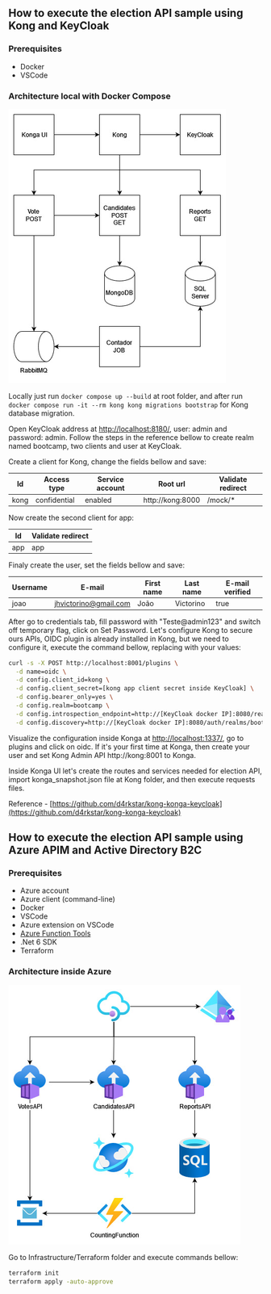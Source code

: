 ## How to execute the election API sample using Kong and KeyCloak

### Prerequisites
- Docker
- VSCode

### Architecture local with Docker Compose
![alt architecture](.documentation/apigateway_local.jpg "Architecture")

Locally just run ```` docker compose up --build ```` at root folder, and after run ```` docker compose run -it --rm kong kong migrations bootstrap ```` for Kong database migration.

Open KeyCloak address at [http://localhost:8180/](http://localhost:8180/), user: admin and password: admin. Follow the steps in the reference bellow to create realm named bootcamp, two clients and user at KeyCloak.

Create a client for Kong, change the fields bellow and save:

|  Id  |  Access type  | Service account |     Root url     | Validate redirect |
|------|---------------|-----------------|------------------|-------------------|
| kong | confidential  |     enabled     | http://kong:8000 |      /mock/*      |

Now create the second client for app:

|  Id  |  Validate redirect |
|------|--------------------|
| app  |        app         |

Finaly create the user, set the fields bellow and save:

|  Username |         E-mail         | First name | Last name  | E-mail verified |
|-----------|------------------------|------------|------------|-----------------|
|   joao    | jhvictorino@gmail.com  |    João    |  Victorino |       true      |

After go to credentials tab, fill password with "Teste@admin123" and switch off temporary flag, click on Set Password.
Let's configure Kong to secure ours APIs, OIDC plugin is already installed in Kong, but we need to configure it, execute the command bellow, replacing with your values:

````sh
curl -s -X POST http://localhost:8001/plugins \
  -d name=oidc \
  -d config.client_id=kong \
  -d config.client_secret=[kong app client secret inside KeyCloak] \
  -d config.bearer_only=yes \
  -d config.realm=bootcamp \
  -d config.introspection_endpoint=http://[KeyCloak docker IP]:8080/realms/bootcamp/protocol/openid-connect/token/introspect \
  -d config.discovery=http://[KeyCloak docker IP]:8080/auth/realms/bootcamp/.well-known/openid-configuration
````

Visualize the configuration inside Konga at [http://localhost:1337/](http://localhost:1337/), go to plugins and click on oidc. If it's your first time at Konga, then create your user and set Kong Admin API http://kong:8001 to Konga.

Inside Konga UI let's create the routes and services needed for election API, import konga_snapshot.json file at Kong folder, and then execute requests files.

Reference - [https://github.com/d4rkstar/kong-konga-keycloak](https://github.com/d4rkstar/kong-konga-keycloak)

## How to execute the election API sample using Azure APIM and Active Directory B2C

### Prerequisites
- Azure account
- Azure client (command-line)
- Docker
- VSCode
- Azure extension on VSCode
- [Azure Function Tools](https://docs.microsoft.com/pt-br/azure/azure-functions/functions-run-local?tabs=v4%2Clinux%2Ccsharp%2Cportal%2Cbash)
- .Net 6 SDK
- Terraform

### Architecture inside Azure
![alt architecture](.documentation/apigateway_azure.jpg "Architecture")

Go to Infrastructure/Terraform folder and execute commands bellow:

````sh
terraform init
terraform apply -auto-approve
````